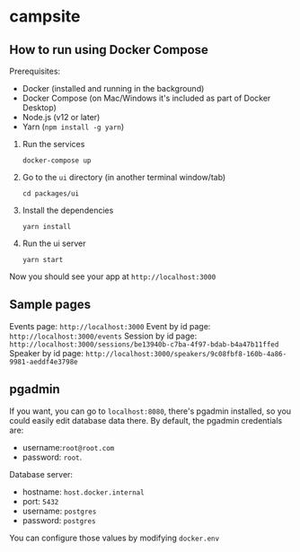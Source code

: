 # campsite

## How to run using Docker Compose
Prerequisites: 
- Docker (installed and running in the background)
- Docker Compose (on Mac/Windows it's included as part of Docker Desktop)
- Node.js (v12 or later)
- Yarn (`npm install -g yarn`)

1. Run the services
    ```
    docker-compose up
    ```
2. Go to the `ui` directory (in another terminal window/tab)
    ```
    cd packages/ui
    ```
3. Install the dependencies
    ```
    yarn install
    ```
4. Run the ui server
    ```
    yarn start
    ```

Now you should see your app at `http://localhost:3000`
 
 ## Sample pages
 Events page: `http://localhost:3000`
 Event by id page: `http://localhost:3000/events`
 Session by id page: `http://localhost:3000/sessions/be13940b-c7ba-4f97-bdab-b4a47b11ffed`
 Speaker by id page: `http://localhost:3000/speakers/9c08fbf8-160b-4a86-9981-aeddf4e3798e`
 
 ## pgadmin
If you want, you can go to `localhost:8080`, there's pgadmin installed, so you could easily edit database data there. By default, the pgadmin credentials are:
 - username:`root@root.com`
 - password: `root`. 
 
 Database server:
 - hostname: `host.docker.internal`
 - port: `5432`
 - username: `postgres`
 - password: `postgres`
 
You can configure those values by modifying `docker.env`
